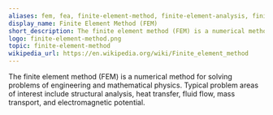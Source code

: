 ```yaml
---
aliases: fem, fea, finite-element-method, finite-element-analysis, finite-elements
display_name: Finite Element Method (FEM)
short_description: The finite element method (FEM) is a numerical method for solving problems of engineering and mathematical physics.
logo: finite-element-method.png
topic: finite-element-method
wikipedia_url: https://en.wikipedia.org/wiki/Finite_element_method
---
```

The finite element method (FEM) is a numerical method for solving problems of engineering and mathematical physics. Typical problem areas of interest include structural analysis, heat transfer, fluid flow, mass transport, and electromagnetic potential.
